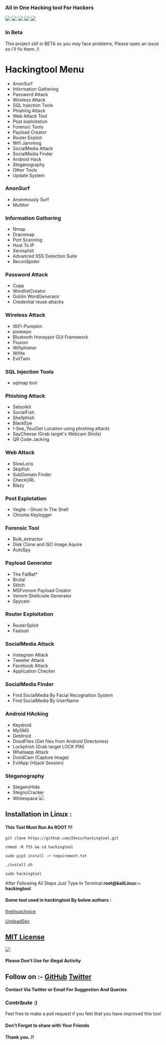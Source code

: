 ### All in One Hacking tool For Hackers
![](https://img.shields.io/github/license/Z4nzu/hackingtool)
![](https://img.shields.io/github/issues/Z4nzu/hackingtool)
![](https://img.shields.io/badge/Python-3-blue)
![](https://img.shields.io/github/stars/Z4nzu/hackingtool)
![](https://img.shields.io/twitter/url?style=social&url=https%3A%2F%2Ftwitter.com%2F_Zinzu07)

### In Beta
This project still in BETA so you may face problems,
Please open an issue so i'll fix them..!!

# Hackingtool Menu
- AnonSurf                  
- Information Gathering
- Password Attack
- Wireless Attack
- SQL Injection Tools 
- Phishing Attack 
- Web Attack Tool
- Post exploitation
- Forensic Tools
- Payload Creator
- Router Exploit
- Wifi Jamming
- SocialMedia Attack
- SocialMedia Finder 
- Android Hack
- Steganography
- Other Tools 
- Update System

### AnonSurf
- Anonmously Surf
- Multitor
### Information Gathering
- Nmap 
- Dracnmap
- Port Scanning
- Host To IP
- Xerosploit
- Advanced XSS Detection Suite
- ReconSpider 
### Password Attack
- Cupp
- WordlistCreator
- Goblin WordGenerator
- Credential reuse attacks
### Wireless Attack
- WiFi-Pumpkin
- pixiewps
- Bluetooth Honeypot GUI Framework
- Fluxion
- Wifiphisher
- Wifite
- EvilTwin 
### SQL Injection Tools 
- sqlmap tool
### Phishing Attack
- Setoolkit 
- SocialFish
- Shellphish
- BlackEye
- I-See_You(Get Location using phishing attack) 
- SayCheese (Grab target's Webcam Shots)
- QR Code Jacking
### Web Attack
- SlowLoris
- Skipfish
- SubDomain Finder
- CheckURL
- Blazy
### Post Explotation
- Vegile - Ghost In The Shell
- Chrome Keylogger
### Forensic Tool
- Bulk_extractor
- Disk Clone and ISO Image Aquire
- AutoSpy
### Payload Generator
- The FatRat*
- Brutal
- Stitch
- MSFvenom Payload Creator
- Venom Shellcode Generator 
- Spycam 
### Router Exploitation
- RouterSploit
- Fastssh
### SocialMedia Attack
- Instagram Attack
- Tweeter Attack
- Facebook Attack
- Application Checker
### SocialMedia Finder
- Find SocialMedia By Facial Recognation System
- Find SocialMedia By UserName
### Android HAcking 
- Keydroid 
- MySMS
- Getdroid
- DroidFiles (Get files from Android Directories)
- Lockphish (Grab target LOCK PIN)
- Whatsapp Attack
- DroidCam (Capture Image)
- EvilApp (Hijack Session)
### Steganography
- SteganoHide
- StegnoCracker
- Whitespace
![](https://imgur.com/hxyymEF.png)

## Installation in Linux :

#### This Tool Must Run As ROOT !!!

    git clone https://github.com/Z4nzu/hackingtool.git
    
    chmod -R 755 && cd hackingtool
    
    sudo pip3 install -r requirement.txt
    
    ./install.sh
    
    sudo hackingtool

 After Following All Steps Just Type In Terminal **root@kaliLinux:~** **hackingtool**
#### Some tool used in hackingtool By below authors :
[thelinuxchoice](https://github.com/thelinuxchoice.git)

[UndeadSec](https://github.com/UndeadSec)
## [MIT License](https://raw.githubusercontent.com/Z4nzu/hackingtool/master/LICENSE)

<img src ="https://img.shields.io/badge/Important-notice-red" />
<h4>Please Don't Use for illegal Activity</h4>

## Follow on :- [GitHub](https://github.com/Z4nzu) [Twitter](https://twitter.com/_Zinzu07)
#### Contact Via Twitter or Email For Suggestion And Queries 

### Contribute :)
Feel free to make a pull request if you feel that you have improved this tool 

#### Don't Forgot to share with Your Friends 
#### Thank you..!!
